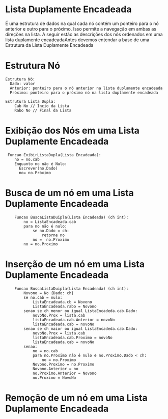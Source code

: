 # Lista Duplamente Encadeada

É uma estrutura de dados na qual cada nó contém um ponteiro para o nó anterior e outro para o próximo. Isso permite a navegação em ambas as direções na lista.
A seguir estão as descrições dos nós ordenados em uma lista duplamente encadeadaAntes devemos entendar a base de uma Estrutura da Lista Duplamente Encadeada

# Estrutura Nó 

    Estrutura Nó:
      Dado: valor
      Anterior: ponteiro para o nó anterior na lista duplamente encadeada
      Próximo: ponteiro para o próximo nó na lista duplamente encadeada

    Estrutura Lista Dupla:
        Cab No // Incio da Lista
        Rabo No // Final da Lista

 # Exibição dos Nós em uma Lista Duplamente Encadeada

     Funcao ExibirListaDupla(Lista Encadeada):   
        no = no.cab
        Enquanto no não é Nulo:
          Escrever(no.Dado)
          no= no.Próximo

# Busca de um nó em uma Lista Duplamente Encadeada

        Funcao BuscaListaDuipla(Lista Encadeada) (ch int):
            no = ListaEncadeada.cab
            para no não é nulo:
                se no.Dado = ch:
                    retorne no
                no =  no.Proximo
            no = no.Proximo
                
            
# Inserção de um nó em uma Lista Duplamente Encadeada

        Funcao BuscaListaDuipla(Lista Encadeada) (ch int):
            Novono = No {Dado: ch}
            se no.cab = nulo:
                ListaEncadeada.cb = Novono
                ListaEncadeada.rabo = Novono
            senao se ch menor ou igual ListaEncadeda.cab.Dado:
                novoNo.Prox = lista.cab
                listaEncadeada.cab.Anterior = novoNo
                listaEncadeada.cab = novoNo
            senao se ch maior ou igual ListaEncadeda.cab.Dado:
                novoNo.Prox = lista.cab
                listaEncadeada.cab.Proximo = novoNo
                listaEncadeada.cab = novoNo
            senao:
                no = no.cab
                para no.Proximo não é nulo e no.Proximo.Dado < ch:
                    no = no.Proximo
                Novono.Proximo = no.Proximo
                Novono.Anterior = no
                no.Proximo.Anterior = Novono
                no.Proximo = NovoNo
                
# Remoção de um nó em uma Lista Duplamente Encadeada
